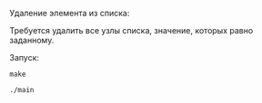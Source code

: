 Удаление элемента из списка:

Требуется удалить все узлы списка, значение, которых равно заданному.

Запуск:

```
make

./main
```